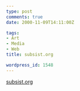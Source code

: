```yaml
---
type: post
comments: true
date: 2000-11-09T14:11:00Z

tags:
- Art
- Media
- Web
title: subsist.org

wordpress_id: 1548
---
```


[subsist.org](http://subsist.org)
